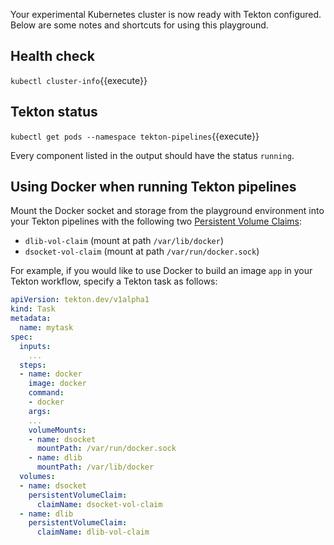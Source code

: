 Your experimental Kubernetes cluster is now ready with Tekton configured.
Below are some notes and shortcuts for using this playground.

## Health check

`kubectl cluster-info`{{execute}}

## Tekton status

`kubectl get pods --namespace tekton-pipelines`{{execute}}

Every component listed in the output should have the status `running`.

## Using Docker when running Tekton pipelines

Mount the Docker socket and storage from the playground environment into
your Tekton pipelines with the following two
[Persistent Volume Claims](https://kubernetes.io/docs/concepts/storage/persistent-volumes/):

* `dlib-vol-claim` (mount at path `/var/lib/docker`)
* `dsocket-vol-claim` (mount at path `/var/run/docker.sock`)

For example, if you would like to use Docker to build an image `app` in
your Tekton workflow, specify a Tekton task as follows:

```yaml
apiVersion: tekton.dev/v1alpha1
kind: Task
metadata:
  name: mytask
spec:
  inputs:
    ...
  steps:
  - name: docker
    image: docker
    command:
    - docker
    args:
    ...
    volumeMounts:
    - name: dsocket
      mountPath: /var/run/docker.sock
    - name: dlib
      mountPath: /var/lib/docker
  volumes:
  - name: dsocket
    persistentVolumeClaim:
      claimName: dsocket-vol-claim
  - name: dlib
    persistentVolumeClaim:
      claimName: dlib-vol-claim
```
